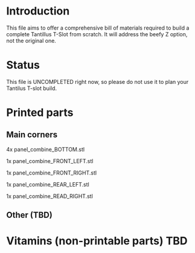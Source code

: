 # Introduction
This file aims to offer a comprehensive bill of materials required to build a complete Tantillus T-Slot from scratch. It will address the beefy Z option, not the original one.

# Status
This file is UNCOMPLETED right now, so please do not use it to plan your Tantilus T-slot build.

# Printed parts
## Main corners

4x panel_combine_BOTTOM.stl

1x panel_combine_FRONT_LEFT.stl

1x panel_combine_FRONT_RIGHT.stl

1x panel_combine_REAR_LEFT.stl

1x panel_combine_READ_RIGHT.stl

## Other (TBD)

# Vitamins (non-printable parts) TBD
